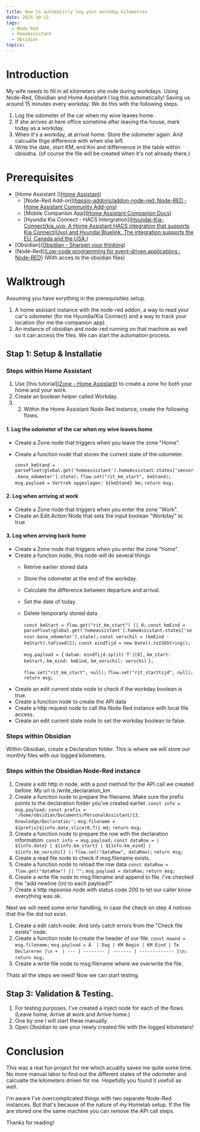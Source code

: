 ```yaml
---
title: How to automaticly log your workday kilometres
date: 2025-10-11
tags:
  - Node-Red
  - HomeAssistant
  - Obsidian
topics:
---
```



# Introduction  
My wife needs to fill in all kilometers she rode during workdays. Using Node-Red, Obsidian and Home Assistant I log this automatically! Saving us around 15 minutes every workday. We do this with the following steps.
1. Log the odometer of the car when my wive leaves home.
2. If she arrives at here office sometime after leaving the house, mark today as a workday.
3. When it's a workday, at arrival home. Store the odometer again. And calcualte thge difference with when she left.
4. Write the date, start KM, end Km and differnence in the table within obisidna. (of course the file will be created when it's not already there.)

# Prerequisites
  - [Home Assistant ]([Home Assistant](https://www.home-assistant.io/))
	  - [Node-Red Add-on]([hassio-addons/addon-node-red: Node-RED - Home Assistant Community Add-ons](https://github.com/hassio-addons/addon-node-red))
	  - [Mobile Companion App]([Home Assistant Companion Docs](https://companion.home-assistant.io/))
	  - [Hyundia Kia Connect - HACS Intergration]([Hyundai-Kia-Connect/kia_uvo: A Home Assistant HACS integration that supports Kia Connect(Uvo) and Hyundai Bluelink. The integration supports the EU, Canada and the USA.](https://github.com/Hyundai-Kia-Connect/kia_uvo))
  - [Obsidian]([Obsidian - Sharpen your thinking](https://obsidian.md/))
  - [Node-Red]([Low-code programming for event-driven applications : Node-RED](https://nodered.org/)) (With acces to the obsidian files)
# Walktrough  
Assuming you have evrything in the prerequisities setup. 
1. A home assisant instance with the node-red addon, a way to read your car's odometer (for me Hyundia/Kia Connect) and a way to track your location (for me the companion app).
2. An instance of obsidian and node-red running on that machine as well so it can access the files.
We can start the automation process.

## Stap 1: Setup & Installatie 

### Steps within Home Assistant
1. Use [this tutorial]([Zone - Home Assistant](https://www.home-assistant.io/integrations/zone/)) to create a zone for both your home and your work.
2. Create an boolean helper called Workday.
3. 2. Within the Home Assistant Node Red instance, create the following flows.
#### 1. Log the odometer of the car when my wive leaves home
- Create a Zone node that triggers when you leave the zone "Home".
- Create a function node that stores the current state of the odometer.

	`const kmStand = parseFloat(global.get('homeassistant').homeAssistant.states['sensor.kona_odometer'].state);`
	`flow.set("rit_km_start", kmStand);`
	`msg.payload = Vertrek opgeslagen: ${kmStand} km;`
	`return msg;`
#### 2. Log when arriving at work
- Create a Zone node that triggers when you enter the zone "Work".
- Create an Edit Action Node that sets the input boolean "Workday" to true
#### 3. Log when arrving back home
- Create a Zone node that triggers when you enter the zone "home".
- Create a function node, this node will do several things
	- Retrive earlier stored data
	- Store the odometer at the end of the workday.
	- Calculate the difference between departure and arrival.
	- Set the date of today.
	- Delete temporarly stored data

		`const kmStart = flow.get("rit_km_start") || 0;`
		`const kmEind = parseFloat(global.get('homeassistant').homeAssistant.states['sensor.kona_odometer'].state);`
		`const verschil = (kmEind - kmStart).toFixed(2);`
		`const eindTijd = new Date().toISOString();`

		`msg.payload = {`
		 `datum: eindTijd.split('T')[0],`
			`km_start: kmStart,`
			`km_eind: kmEind,`
			`km_verschil: verschil`
		`};`
 
		`flow.set("rit_km_start", null);`
		`flow.set("rit_starttijd", null);`
		`return msg;`
- Create an edit current state node to check if the workday boolean is true.
- Create a function node to create the API data 
- Create a http request node to call the Node Red instance with local file access.
- Create an edit current state node to set the workday boolean to false.
### Steps within Obsidian 
 Within Obsidian, create a Declaration folder. This is where we will store our monthly files with our logged kilometers.

### Steps within the Obsidian Node-Red instance
1. Create a edit http in node, with a post method for the API call we created before. My url is /write_declaration_km
2. Create a function node to prepare the filename. Make sure the prefix points to the declaration folder you've created earlier.
	`const info = msg.payload;`
	`const prefix = '/home/obsidian/Documents/PersonalAssistant/13. Knowledge/Declaratie/';`
	`msg.filename = ${prefix}${info.date.slice(0,7)}.md;`
	`return msg;`
3. Create a function node to prepare the row with the declaration information.
	`const info = msg.payload;`
	`const dataRow = | ${info.date} | ${info.km_start} | ${info.km_eind} | ${info.km_verschil} |;`
	`flow.set("dataRow", dataRow);`
	`return msg;`
4. Create a read file node to check if msg.filename exists.
5. Create a function node to reload the row data
	`const dataRow = flow.get("dataRow") || "";`
	`msg.payload = dataRow;`
	`return msg;`
6. Create a write file node to msg.filename and append to file. I've checked the "add newline (\n) to each payload?"
7. Create a http repsonse node with status code 200 to let our caller know everything was ok.

Next we will need some error handling, in case the check on step 4 notices that the file did not exist.

1. Create a edit catch node. And only catch errors from the "Check file exists" node.
2. Create a function node to create the header of our file.
	`const maand = msg.filename;`
	`msg.payload = Â  | Dag | KM Begin | KM Eind | Te Declareren |\n +`
	  `| --- | -------- | ------- | ------------- |\n;`
	`return msg;`
3. Create a write file node to msg.filename where we overwrite the file.

Thats all the steps we need! Now we can start testing. 
## Stap 3: Validation & Testing.
1. For testing purposes. I've created a inject node for each of the flows (Leave home, Arrive at work and Arrive home.)
2. One by one I will start these manually.
3. Open Obsidian to see your newly created file with the logged kilometers!
# Conclusion
This was a real fun project for me which acuatlly saves me quite some time. No more manual labor to find out the different states of the odometer and calcualte the kilometers driven for me. Hopefully you found it usefull as well. 

I'm aware I've overcomplicated things with two separate Node-Red instances. But that's because of the nature of my Homelab setup. If the file are stored one the same machine you can remove the API call steps.

Thanks for reading!